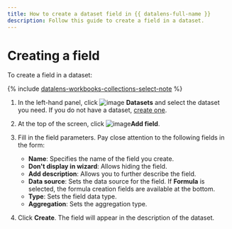 ```yaml
---
title: How to create a dataset field in {{ datalens-full-name }}
description: Follow this guide to create a field in a dataset.
---
```


# Creating a field

To create a field in a dataset:


{% include [datalens-workbooks-collections-select-note](../../../_includes/datalens/operations/datalens-workbooks-collections-select-note.md) %}


1. In the left-hand panel, click ![image](../../../_assets/console-icons/circles-intersection.svg) **Datasets** and select the dataset you need. If you do not have a dataset, [create one](create.md).
1. At the top of the screen, click ![image](../../../_assets/console-icons/plus.svg)**Add field**.
1. Fill in the field parameters. Pay close attention to the following fields in the form:

   * **Name**: Specifies the name of the field you create.
   * **Don't display in wizard**: Allows hiding the field.
   * **Add description**: Allows you to further describe the field.
   * **Data source**: Sets the data source for the field. If **Formula** is selected, the formula creation fields are available at the bottom.
   * **Type**: Sets the field data type.
   * **Aggregation**: Sets the aggregation type.

1. Click **Create**. The field will appear in the description of the dataset.
